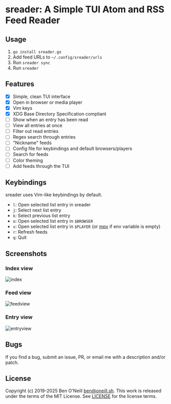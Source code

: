 # sreader: A Simple TUI Atom and RSS Feed Reader

## Usage

1. `go install sreader.go`
1. Add feed URLs to `~/.config/sreader/urls`
1. Run `sreader sync`
1. Run `sreader`

## Features

- [X] Simple, clean TUI interface
- [X] Open in browser or media player
- [X] Vim keys
- [X] XDG Base Directory Specification compliant
- [ ] Show when an entry has been read
- [ ] View all entries at once
- [ ] Filter out read entries
- [ ] Regex search through entries
- [ ] "Nickname" feeds
- [ ] Config file for keybindings and default browsers/players
- [ ] Search for feeds
- [ ] Color theming
- [ ] Add feeds through the TUI

## Keybindings

sreader uses Vim-like keybindings by default.

* `l`: Open selected list entry in sreader
* `j`: Select next list entry
* `k`: Select previous list entry
* `o`: Open selected list entry in `$BROWSER`
* `v`: Open selected list entry in `$PLAYER` (or [mpv](https://mpv.io/) if env
  variable is empty)
* `r`: Refresh feeds
* `q`: Quit

## Screenshots

### Index view
![index](https://oneill.sh/img/sreader-index.png)

### Feed view

![feedview](https://oneill.sh/img/sreader-feedview.png)

### Entry view

![entryview](https://oneill.sh/img/sreader-entryview.png)

## Bugs

If you find a bug, submit an issue, PR, or email me with a description and/or patch.

## License

Copyright (c) 2019-2025 Ben O'Neill <ben@oneill.sh>. This work is released under the
terms of the MIT License. See [LICENSE](LICENSE) for the license terms.
